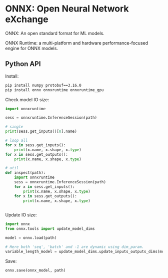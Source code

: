 # ONNX: Open Neural Network eXchange

ONNX: An open standard format for ML models.

ONNX Runtime: a multi-platform and hardware performance-focused engine for ONNX models.


## Python API

Install:

```bash
pip install numpy protobuf==3.16.0
pip install onnx onnxruntime onnxruntime_gpu
```

Check model IO size:

```python
import onnxruntime

sess = onnxruntime.InferenceSession(path)

# single
print(sess.get_inputs()[0].name)

# loop all
for x in sess.get_inputs():
    print(x.name, x.shape, x.type)
for x in sess.get_outputs():
    print(x.name, x.shape, x.type)

# util
def inspect(path):
    import onnxruntime
    sess = onnxruntime.InferenceSession(path)
    for x in sess.get_inputs():
        print(x.name, x.shape, x.type)
    for x in sess.get_outputs():
        print(x.name, x.shape, x.type)
    
```

Update IO size:

```python
import onnx
from onnx.tools import update_model_dims

model = onnx.load(path)

# Here both 'seq', 'batch' and -1 are dynamic using dim_param.
variable_length_model = update_model_dims.update_inputs_outputs_dims(model, {'input_name': ['seq', 'batch', 3, -1]}, {'output_name': ['seq', 'batch', 1, -1]})
```

Save:

````python
onnx.save(onnx_model, path)
````

